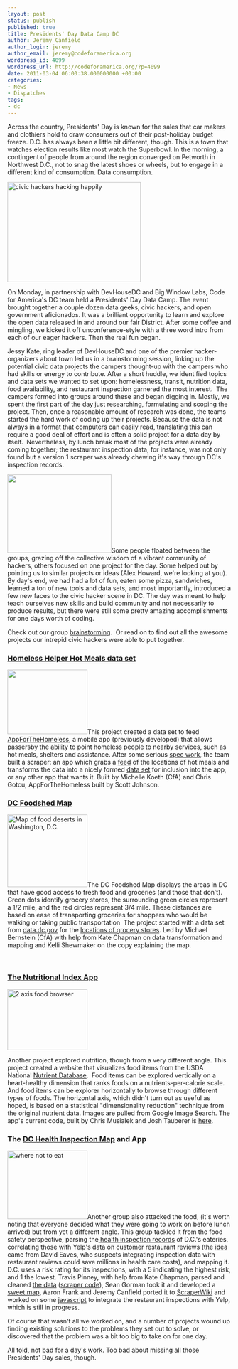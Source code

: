 ```yaml
---
layout: post
status: publish
published: true
title: Presidents' Day Data Camp DC
author: Jeremy Canfield
author_login: jeremy
author_email: jeremy@codeforamerica.org
wordpress_id: 4099
wordpress_url: http://codeforamerica.org/?p=4099
date: 2011-03-04 06:00:38.000000000 +00:00
categories:
- News
- Dispatches
tags:
- dc
---
```

Across the country, Presidents' Day is known for the sales that car makers and clothiers hold to draw consumers out of their post-holiday budget freeze. D.C. has always been a little bit different, though. This is a town that watches election results like most watch the Superbowl. In the morning, a contingent of people from around the region converged on Petworth in Northwest D.C., not to snag the latest shoes or wheels, but to engage in a different kind of consumption. Data consumption.

<img class="alignright size-medium wp-image-4134" title="datacampers" src="http://codeforamerica.org/wp-content/uploads/2011/03/photo-1-300x225.jpg" alt="civic hackers hacking happily" width="300" height="225" />

On Monday, in partnership with DevHouseDC and Big Window Labs, Code for America's DC team held a Presidents' Day Data Camp. The event brought together a couple dozen data geeks, civic hackers, and open government aficionados. It was a brilliant opportunity to learn and explore the open data released in and around our fair District. After some coffee and mingling, we kicked it off unconference-style with a three word intro from each of our eager hackers. Then the real fun began.

Jessy Kate, ring leader of DevHouseDC and one of the premier hacker-organizers about town led us in a brainstorming session, linking up the potential civic data projects the campers thought-up with the campers who had skills or energy to contribute. After a short huddle, we identified topics and data sets we wanted to set upon: homelessness, transit, nutrition data, food availability, and restaurant inspection garnered the most interest.  The campers formed into groups around these and began digging in. Mostly, we spent the first part of the day just researching, formulating and scoping the project. Then, once a reasonable amount of research was done, the teams started the hard work of coding up their projects. Because the data is not always in a format that computers can easily read, translating this can require a good deal of effort and is often a solid project for a data day by itself.  Nevertheless, by lunch break most of the projects were already coming together; the restaurant inspection data, for instance, was not only found but a version 1 scraper was already chewing it's way through DC's inspection records.

<a href="http://codeforamerica.org/wp-content/uploads/2011/03/photo-3.jpg"><img class="alignleft size-medium wp-image-4132" title="in the eye of the hacking, redvines and clementines" src="http://codeforamerica.org/wp-content/uploads/2011/03/photo-3-300x225.jpg" alt="" width="234" height="176" /></a>Some people floated between the groups, grazing off the collective wisdom of a vibrant community of hackers, others focused on one project for the day. Some helped out by pointing us to similar projects or ideas (Alex Howard, we're looking at you). By day's end, we had had a lot of fun, eaten some pizza, sandwiches, learned a ton of new tools and data sets, and most importantly, introduced a few new faces to the civic hacker scene in DC. The day was meant to help teach ourselves new skills and build community and not necessarily to produce results, but there were still some pretty amazing accomplishments for one days worth of coding.

Check out our group <a href="http://meetingwords.com/cONVyW6Y4A">brainstorming</a>.  Or read on to find out all the awesome projects our intrepid civic hackers were able to put together.
<h3><a href="http://scraperwiki.com/scrapers/dcfoodrss/">Homeless Helper Hot Meals data set</a></h3>
<a href="http://codeforamerica.org/wp-content/uploads/2011/03/Screen-shot-2011-03-02-at-11.38.32-AM.png"><img class="alignleft size-medium wp-image-4144" title="Services for Homeless in DC" src="http://codeforamerica.org/wp-content/uploads/2011/03/Screen-shot-2011-03-02-at-11.38.32-AM-300x242.png" alt="" width="180" height="145" /></a>This project created a data set to feed <a href="http://appforthehomeless.com/">AppForTheHomeless</a>, a mobile app (previously developed) that allows passersby the ability to point homeless people to nearby services, such as hot meals, shelters and assistance. After some serious <a href="https://docs.google.com/a/codeforamerica.org/document/d/1mX9esOQ2sIyHU1Z-iFOFbpzRBpfEX94v0gHOroDFgjo/edit?hl=en&amp;authkey=CLDU75EF#">spec work</a>, the team built a scraper: an app which grabs a <a href="http://creatorexport.zoho.com/showRss.do?viewlinkId=3&amp;fileType=rss&amp;link=true&amp;complete=true&amp;sharedBy=dcfoodfinder">feed</a> of the locations of hot meals and transforms the data into a nicely formed <a href="http://scraperwiki.com/scrapers/dcfoodrss/">data set</a> for inclusion into the app, or any other app that wants it. Built by Michelle Koeth (CfA) and Chris Gotcu, AppForTheHomeless built by Scott Johnson.
<h3><a href="http://dcfoodshed.appspot.com/">DC Foodshed Map</a></h3>
<a href="http://codeforamerica.org/wp-content/uploads/2011/03/Screen-shot-2011-03-01-at-9.49.41-AM.png"><img class="alignleft size-medium wp-image-4136" title="Foodshed Maps" src="http://codeforamerica.org/wp-content/uploads/2011/03/Screen-shot-2011-03-01-at-9.49.41-AM-300x272.png" alt="Map of food deserts in Washington, D.C." width="180" height="163" /></a>The DC Foodshed Map displays the areas in DC that have good access to fresh food and groceries (and those that don’t). Green dots identify grocery stores, the surrounding green circles represent a 1/2 mile, and the red circles represent 3/4 mile. These distances are based on ease of transporting groceries for shoppers who would be walking or taking public transportation  The project started with a data set from <a href="http://data.dc.gov/">data.dc.gov</a> for the <a href="http://data.dc.gov/Metadata.aspx?id=2220">locations of grocery stores</a>. Led by Michael Bernstein (CfA) with help from Kate Chapman on data transformation and mapping and Kelli Shewmaker on the copy explaining the map.

&nbsp;
<h3><a href="https://bitbucket.org/tauberer/foodnut/src">The Nutritional Index App</a></h3>
<img class="alignleft size-medium wp-image-4135" title="Food Browser" src="http://codeforamerica.org/wp-content/uploads/2011/03/nutrition-300x228.png" alt="2 axis food browser" width="180" height="137" />

Another project explored nutrition, though from a very different angle. This project created a website that visualizes food items from the USDA National <a href="http://www.ars.usda.gov/Services/docs.htm?docid=8964">Nutrient Database</a>.  Food items can be explored vertically on a heart-healthy dimension that ranks foods on a nutrients-per-calorie scale. And food items can be explorer horizontally to browse through different types of foods. The horizontal axis, which didn't turn out as useful as hoped, is based on a statistical "dimensionality reduction" technique from the original nutrient data. Images are pulled from Google Image Search. The app's current code, built by Chris Musialek and Josh Tauberer is <a href="https://bitbucket.org/tauberer/foodnut/src">here</a>.
<h3>The <a href="http://geocommons.com/maps/54678">DC Health Inspection Map</a> and App</h3>
<a href="http://codeforamerica.org/wp-content/uploads/2011/03/Screen-shot-2011-03-02-at-11.27.39-AM.png"><img class="alignleft size-medium wp-image-4143" title="Health Inspection Map" src="http://codeforamerica.org/wp-content/uploads/2011/03/Screen-shot-2011-03-02-at-11.27.39-AM-300x256.png" alt="where not to eat" width="180" height="154" /></a>Another group also attacked the food, (it's worth noting that everyone decided what they were going to work on before lunch arrived) but from yet a different angle. This group tackled it from the food safety perspective, parsing the<a href="http://washington.dc.gegov.com/webadmin/dhd_431/web/index.cfm"> health inspection records</a> of D.C.'s eateries, correlating those with Yelp's data on customer restaurant reviews (the <a href="http://eaves.ca/2011/01/31/how-yelp-could-help-save-millions-in-health-care-costs/">idea</a> came from David Eaves, who suspects integrating inspection data with restaurant reviews could save millions in health care costs), and mapping it. D.C. uses a risk rating for its inspections, with a 5 indicating the highest risk, and 1 the lowest. Travis Pinney, with help from Kate Chapman, parsed and cleaned <a href="http://www.google.com/fusiontables/DataSource?snapid=143817">the data</a> (<a href="https://github.com/tlpinney/foodscrape/">scraper code</a>), Sean Gorman took it and developed a <a href="http://geocommons.com/maps/54678">sweet map</a>, Aaron Frank and Jeremy Canfield ported it to <a href="http://scraperwiki.com/scrapers/dcrestaurantinspection/">ScraperWiki</a> and worked on some <a href="http://jsfiddle.net/m9TRa/7/">javascript</a> to integrate the restaurant inspections with Yelp, which is still in progress.

<a href="http://geocommons.com/maps/54678" target="_blank"></a>

Of course that wasn't all we worked on, and a number of projects wound up finding existing solutions to the problems they set out to solve, or discovered that the problem was a bit too big to take on for one day.

All told, not bad for a day's work. Too bad about missing all those Presidents' Day sales, though.
